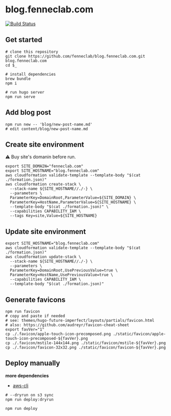 # blog.fenneclab.com

[![Build Status](https://travis-ci.org/fenneclab/blog.fenneclab.com.svg?branch=master)](https://travis-ci.org/fenneclab/blog.fenneclab.com)

## Get started

```
# clone this repository
git clone https://github.com/fenneclab/blog.fenneclab.com.git blog.fenneclab.com
cd $_

# install dependencies
brew bundle
npm i

# run hugo server
npm run serve
```

## Add blog post

```
npm run new -- 'blog/new-post-name.md'
# edit content/blog/new-post-name.md
```

## Create site environment

:warning: Buy site's domanin before run.

```
export SITE_DOMAIN="fenneclab.com"
export SITE_HOSTNAME="blog.fenneclab.com"
aws cloudformation validate-template --template-body "$(cat ./formation.json)"
aws cloudformation create-stack \
  --stack-name ${SITE_HOSTNAME//./-} \
  --parameters \
  ParameterKey=DomainRoot,ParameterValue=${SITE_DOMAIN} \
  ParameterKey=HostName,ParameterValue=${SITE_HOSTNAME} \
  --template-body "$(cat ./formation.json)" \
  --capabilities CAPABILITY_IAM \
  --tags Key=site,Value=${SITE_HOSTNAME}
```

## Update site environment

```
export SITE_HOSTNAME="blog.fenneclab.com"
aws cloudformation validate-template --template-body "$(cat ./formation.json)"
aws cloudformation update-stack \
  --stack-name ${SITE_HOSTNAME//./-} \
  --parameters \
  ParameterKey=DomainRoot,UsePreviousValue=true \
  ParameterKey=HostName,UsePreviousValue=true \
  --capabilities CAPABILITY_IAM \
  --template-body "$(cat ./formation.json)"
```

## Generate favicons

```
npm run favicon
# copy and paste if needed
# see: themes/hugo-future-imperfect/layouts/partials/favicon.html
# also: https://github.com/audreyr/favicon-cheat-sheet
export favVer="1"
cp ./.favicon/apple-touch-icon-precomposed.png ./static/favicon/apple-touch-icon-precomposed-${favVer}.png
cp ./.favicon/mstile-144x144.png ./static/favicon/mstile-${favVer}.png
cp ./.favicon/favicon-32x32.png ./static/favicon/favicon-${favVer}.png
```

## Deploy manually

**more dependencies**

- [aws-cli](http://docs.aws.amazon.com/ja_jp/cli/latest/userguide/installing.html)

```
# --dryrun on s3 sync
npm run deploy:dryrun

npm run deploy
```
